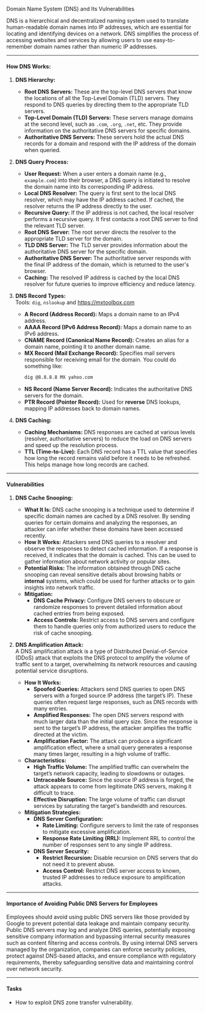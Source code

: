 Domain Name System (DNS) and Its Vulnerabilities

DNS is a hierarchical and decentralized naming system used to translate human-readable domain names into IP addresses, which are essential for locating and identifying devices on a network. DNS simplifies the process of accessing websites and services by allowing users to use easy-to-remember domain names rather than numeric IP addresses.

---
#### How DNS Works:

1. **DNS Hierarchy:**
    - **Root DNS Servers:** These are the top-level DNS servers that know the locations of all the Top-Level Domain (TLD) servers. They respond to DNS queries by directing them to the appropriate TLD servers.
    - **Top-Level Domain (TLD) Servers:** These servers manage domains at the second level, such as `.com`, `.org`, `.net`, etc. They provide information on the authoritative DNS servers for specific domains.
    - **Authoritative DNS Servers:** These servers hold the actual DNS records for a domain and respond with the IP address of the domain when queried.

2. **DNS Query Process:**
    - **User Request:** When a user enters a domain name (e.g., `example.com`) into their browser, a DNS query is initiated to resolve the domain name into its corresponding IP address.
    - **Local DNS Resolver:** The query is first sent to the local DNS resolver, which may have the IP address cached. If cached, the resolver returns the IP address directly to the user.
    - **Recursive Query:** If the IP address is not cached, the local resolver performs a recursive query. It first contacts a root DNS server to find the relevant TLD server.
    - **Root DNS Server:** The root server directs the resolver to the appropriate TLD server for the domain.
    - **TLD DNS Server:** The TLD server provides information about the authoritative DNS server for the specific domain.
    - **Authoritative DNS Server:** The authoritative server responds with the final IP address of the domain, which is returned to the user's browser.
    - **Caching:** The resolved IP address is cached by the local DNS resolver for future queries to improve efficiency and reduce latency.

3. **DNS Record Types:**  
	Tools: `dig`, `nslookup` and https://mxtoolbox.com
    - **A Record (Address Record):** Maps a domain name to an IPv4 address.
    - **AAAA Record (IPv6 Address Record):** Maps a domain name to an IPv6 address.
    - **CNAME Record (Canonical Name Record):** Creates an alias for a domain name, pointing it to another domain name.
    - **MX Record (Mail Exchange Record):** Specifies mail servers responsible for receiving email for the domain. You could do something like:
		```bash
		dig @8.8.8.8 MX yahoo.com
		```
    - **NS Record (Name Server Record):** Indicates the authoritative DNS servers for the domain.
    - **PTR Record (Pointer Record):** Used for **reverse** DNS lookups, mapping IP addresses back to domain names.

4. **DNS Caching:**  
    - **Caching Mechanisms:** DNS responses are cached at various levels (resolver, authoritative servers) to reduce the load on DNS servers and speed up the resolution process.
    - **TTL (Time-to-Live):** Each DNS record has a TTL value that specifies how long the record remains valid before it needs to be refreshed. This helps manage how long records are cached.

---
#### Vulnerabilities

1. **DNS Cache Snooping:**  
	- **What It Is:** DNS cache snooping is a technique used to determine if specific domain names are cached by a DNS resolver. By sending queries for certain domains and analyzing the responses, an attacker can infer whether these domains have been accessed recently.
	- **How It Works:** Attackers send DNS queries to a resolver and observe the responses to detect cached information. If a response is received, it indicates that the domain is cached. This can be used to gather information about network activity or popular sites.
	- **Potential Risks:** The information obtained through DNS cache snooping can reveal sensitive details about browsing habits or **internal** systems, which could be used for further attacks or to gain insights into network traffic.
	- **Mitigation:**  
	    - **DNS Cache Privacy:** Configure DNS servers to obscure or randomize responses to prevent detailed information about cached entries from being exposed.
	    - **Access Controls:** Restrict access to DNS servers and configure them to handle queries only from authorized users to reduce the risk of cache snooping.

2. **DNS Amplification Attack:**  
	A DNS amplification attack is a type of Distributed Denial-of-Service (DDoS) attack that exploits the DNS protocol to amplify the volume of traffic sent to a target, overwhelming its network resources and causing potential service disruptions.
	- **How It Works:**  
	    - **Spoofed Queries:** Attackers send DNS queries to open DNS servers with a forged source IP address (the target’s IP). These queries often request large responses, such as DNS records with many entries.
	    - **Amplified Responses:** The open DNS servers respond with much larger data than the initial query size. Since the response is sent to the target’s IP address, the attacker amplifies the traffic directed at the victim.
	    - **Amplification Factor:** The attack can produce a significant amplification effect, where a small query generates a response many times larger, resulting in a high volume of traffic.
	- **Characteristics:**  
	    - **High Traffic Volume:** The amplified traffic can overwhelm the target’s network capacity, leading to slowdowns or outages.
	    - **Untraceable Source:** Since the source IP address is forged, the attack appears to come from legitimate DNS servers, making it difficult to trace.
	    - **Effective Disruption:** The large volume of traffic can disrupt services by saturating the target's bandwidth and resources.
	- **Mitigation Strategies:** 
	    - **DNS Server Configuration:**  
	        - **Rate Limiting:** Configure servers to limit the rate of responses to mitigate excessive amplification.
	        - **Response Rate Limiting (RRL):** Implement RRL to control the number of responses sent to any single IP address.
	    - **DNS Server Security:**  
	        - **Restrict Recursion:** Disable recursion on DNS servers that do not need it to prevent abuse.
	        - **Access Control:** Restrict DNS server access to known, trusted IP addresses to reduce exposure to amplification attacks.

---
#### Importance of Avoiding Public DNS Servers for Employees

Employees should avoid using public DNS servers like those provided by Google to prevent potential data leakage and maintain company security. Public DNS servers may log and analyze DNS queries, potentially exposing sensitive company information and bypassing internal security measures such as content filtering and access controls. By using internal DNS servers managed by the organization, companies can enforce security policies, protect against DNS-based attacks, and ensure compliance with regulatory requirements, thereby safeguarding sensitive data and maintaining control over network security.

---
#### Tasks
- How to exploit DNS zone transfer vulnerability.